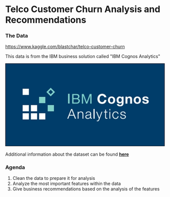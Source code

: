 # Telco Customer Churn Analysis and Recommendations


### The Data
https://www.kaggle.com/blastchar/telco-customer-churn

This data is from the IBM business solution called "IBM Cognos Analytics"

![TEST](https://github.com/akuppan1/Flatiron-Mod3Project-FINAL/blob/main/README%20Pics/IBM-Cognos-analytics-logo-540X280.jpg?raw=true)

Additional information about the dataset can be found [**here**](https://community.ibm.com/community/user/businessanalytics/blogs/steven-macko/2018/09/12/base-samples-for-ibm-cognos-analytics)

### Agenda
1. Clean the data to prepare it for analysis
2. Analyze the most important features within the data 
3. Give business recommendations based on the analysis of the features




